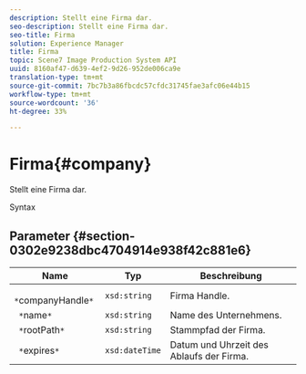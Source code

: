 ```yaml
---
description: Stellt eine Firma dar.
seo-description: Stellt eine Firma dar.
seo-title: Firma
solution: Experience Manager
title: Firma
topic: Scene7 Image Production System API
uuid: 8160af47-d639-4ef2-9d26-952de006ca9e
translation-type: tm+mt
source-git-commit: 7bc7b3a86fbcdc57cfdc31745fae3afc06e44b15
workflow-type: tm+mt
source-wordcount: '36'
ht-degree: 33%

---
```



# Firma{#company}

Stellt eine Firma dar.

Syntax

## Parameter {#section-0302e9238dbc4704914e938f42c881e6}

| Name | Typ | Beschreibung |
|---|---|---|
| ` *`companyHandle`*` | `xsd:string` | Firma Handle. |
| ` *`name`*` | `xsd:string` | Name des Unternehmens. |
| ` *`rootPath`*` | `xsd:string` | Stammpfad der Firma. |
| ` *`expires`*` | `xsd:dateTime` | Datum und Uhrzeit des Ablaufs der Firma. |

